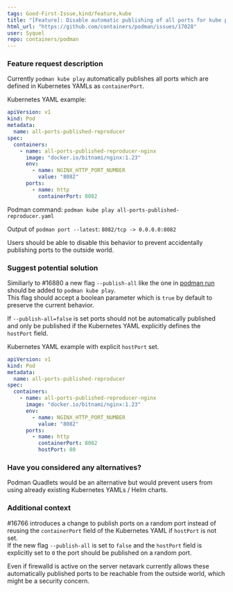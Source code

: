 ```yaml
---
tags: Good-First-Issue,kind/feature,kube
title: "[Feature]: Disable automatic publishing of all ports for kube play"
html_url: "https://github.com/containers/podman/issues/17028"
user: Syquel
repo: containers/podman
---
```


### Feature request description

Currently `podman kube play` automatically publishes all ports which are defined in Kubernetes YAMLs as `containerPort`.

Kubernetes YAML example:
```yaml
apiVersion: v1
kind: Pod
metadata:
  name: all-ports-published-reproducer
spec:
  containers:
    - name: all-ports-published-reproducer-nginx
      image: "docker.io/bitnami/nginx:1.23"
      env:
        - name: NGINX_HTTP_PORT_NUMBER
          value: "8082"
      ports:
        - name: http
          containerPort: 8082
```

Podman command: `podman kube play all-ports-published-reproducer.yaml`

Output of `podman port --latest`: `8082/tcp -> 0.0.0.0:8082`

Users should be able to disable this behavior to prevent accidentally publishing ports to the outside world.  

### Suggest potential solution

Similiarly to #16880 a new flag `--publish-all` like the one in [podman run](https://docs.podman.io/en/latest/markdown/podman-run.1.html#publish-all-p) should be added to `podman kube play`.  
This flag should accept a boolean parameter which is `true` by default to preserve the current behavior.

If `--publish-all=false` is set ports should not be automatically published and only be published if the Kubernetes YAML explicitly defines the `hostPort` field.

Kubernetes YAML example with explicit `hostPort` set.
```yaml
apiVersion: v1
kind: Pod
metadata:
  name: all-ports-published-reproducer
spec:
  containers:
    - name: all-ports-published-reproducer-nginx
      image: "docker.io/bitnami/nginx:1.23"
      env:
        - name: NGINX_HTTP_PORT_NUMBER
          value: "8082"
      ports:
        - name: http
          containerPort: 8082
          hostPort: 80
```

### Have you considered any alternatives?

Podman Quadlets would be an alternative but would prevent users from using already existing Kubernetes YAMLs / Helm charts.

### Additional context

#16766 introduces a change to publish ports on a random port instead of reusing the `containerPort` field of the Kubernetes YAML if `hostPort` is not set.  
If the new flag `--publish-all` is set to `false` and the `hostPort` field is explicitly set to `0` the port should be published on a random port.

Even if firewalld is active on the server netavark currently allows these automatically published ports to be reachable from the outside world, which might be a security concern.